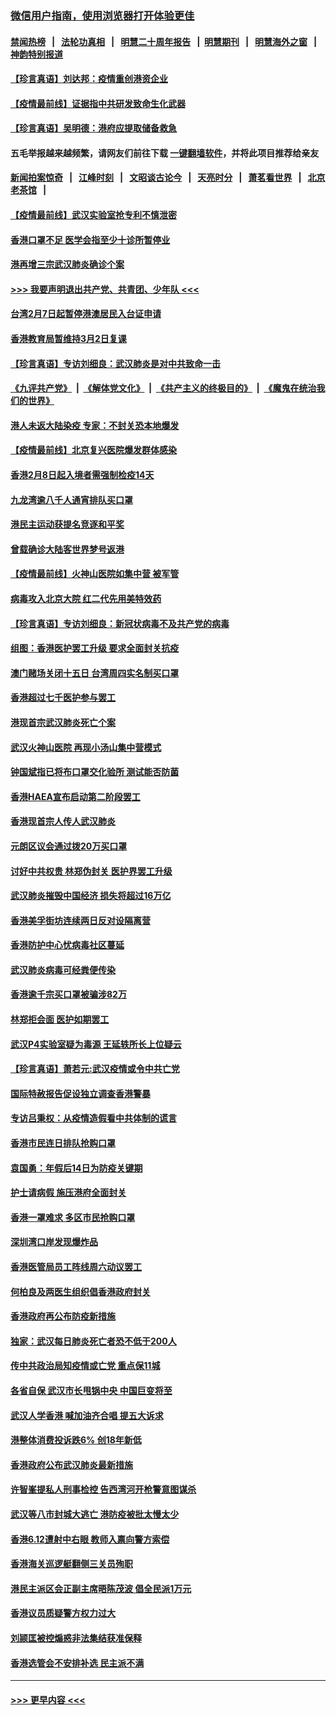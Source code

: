 ### [微信用户指南，使用浏览器打开体验更佳](https://github.com/gfw-breaker/banned-news1/blob/master/indexes/wechat-guide.md?t=0)
#### [禁闻热榜](热点新闻.md?t=0)  &nbsp;&nbsp;|&nbsp;&nbsp; [法轮功真相](https://github.com/gfw-breaker/truth/blob/master/README.md?t=0) &nbsp;&nbsp;|&nbsp;&nbsp; [明慧二十周年报告](https://github.com/gfw-breaker/mh-reports/blob/master/README.md?t=0) &nbsp;&nbsp;|&nbsp;&nbsp;[明慧期刊](https://github.com/gfw-breaker/mh-qikan) &nbsp;&nbsp;|&nbsp;&nbsp; [明慧海外之窗](https://github.com/gfw-breaker/mh-news/blob/master/README.md?t=0) &nbsp;&nbsp;|&nbsp;&nbsp; [神韵特别报道](https://github.com/gfw-breaker/mh-news/blob/master/shenyun.md?t=0)
#### [【珍言真语】刘达邦：疫情重创港资企业](../pages/nsc415/n11854274.md?t=02090511) 
#### [【疫情最前线】证据指中共研发致命生化武器](../pages/nsc415/n11853087.md?t=02090511) 
#### [【珍言真语】吴明德：港府应提取储备救急](../pages/nsc415/n11852734.md?t=02090511) 
#### 五毛举报越来越频繁，请网友们前往下载 [一键翻墙软件](https://github.com/gfw-breaker/ssr-accounts)，并将此项目推荐给亲友
#### [新闻拍案惊奇](https://github.com/gfw-breaker/banned-news1/blob/master/pages/link4.md) &nbsp;&nbsp;|&nbsp;&nbsp; [江峰时刻](https://github.com/gfw-breaker/banned-news1/blob/master/pages/link4.md) &nbsp;&nbsp;|&nbsp;&nbsp; [文昭谈古论今](https://github.com/gfw-breaker/banned-news1/blob/master/pages/link4.md) &nbsp;&nbsp;|&nbsp;&nbsp; [天亮时分](https://github.com/gfw-breaker/banned-news1/blob/master/pages/link4.md) &nbsp;&nbsp;|&nbsp;&nbsp; [萧茗看世界](https://github.com/gfw-breaker/banned-news1/blob/master/pages/link4.md) &nbsp;&nbsp;|&nbsp;&nbsp; [北京老茶馆](https://github.com/gfw-breaker/banned-news1/blob/master/pages/link4.md) &nbsp;&nbsp;|&nbsp;&nbsp; 
#### [【疫情最前线】武汉实验室抢专利不慎泄密](../pages/nsc415/n11850310.md?t=02090511) 
#### [香港口罩不足 医学会指至少十诊所暂停业](../pages/nsc415/n11850301.md?t=02090511) 
#### [港再增三宗武汉肺炎确诊个案](../pages/nsc415/n11850328.md?t=02090511) 
#### [>>> 我要声明退出共产党、共青团、少年队 <<<](https://github.com/begood0513/goodnews/blob/master/quit/letter.md) 
#### [台湾2月7日起暂停港澳居民入台证申请](../pages/nsc415/n11850304.md?t=02090511) 
#### [香港教育局暂维持3月2日复课](../pages/nsc415/n11850260.md?t=02090511) 
#### [【珍言真语】专访刘细良：武汉肺炎是对中共致命一击](../pages/nsc415/n11849934.md?t=02090511) 
#### [《九评共产党》](https://github.com/begood0513/9ping.md/blob/master/README.md) &nbsp;|&nbsp; [《解体党文化》](../../../../jtdwh.md/blob/master/README.md)  &nbsp;|&nbsp; [《共产主义的终极目的》](../../../../gczydzjmd.md/blob/master/README.md) &nbsp;|&nbsp; [《魔鬼在统治我们的世界》](../../../../mgztzwmdsj.md/blob/master/README.md) 
#### [港人未返大陆染疫 专家：不封关恐本地爆发](../pages/nsc415/n11848021.md?t=02090511) 
#### [【疫情最前线】北京复兴医院爆发群体感染](../pages/nsc415/n11847626.md?t=02090511) 
#### [香港2月8日起入境者需强制检疫14天](../pages/nsc415/n11847658.md?t=02090511) 
#### [九龙湾逾八千人通宵排队买口罩](../pages/nsc415/n11847647.md?t=02090511) 
#### [港民主运动获提名竞逐和平奖](../pages/nsc415/n11847633.md?t=02090511) 
#### [曾载确诊大陆客世界梦号返港](../pages/nsc415/n11847608.md?t=02090511) 
#### [【疫情最前线】火神山医院如集中营 被军管](../pages/nsc415/n11847524.md?t=02090511) 
#### [病毒攻入北京大院 红二代先用美特效药](../pages/nsc415/n11847427.md?t=02090511) 
#### [【珍言真语】专访刘细良：新冠状病毒不及共产党的病毒](../pages/nsc415/n11847164.md?t=02090511) 
#### [组图：香港医护罢工升级 要求全面封关抗疫](../pages/nsc415/n11844107.md?t=02090511) 
#### [澳门赌场关闭十五日 台湾周四实名制买口罩](../pages/nsc415/n11845083.md?t=02090511) 
#### [香港超过七千医护参与罢工](../pages/nsc415/n11845051.md?t=02090511) 
#### [港现首宗武汉肺炎死亡个案](../pages/nsc415/n11844998.md?t=02090511) 
#### [武汉火神山医院 再现小汤山集中营模式](../pages/nsc415/n11844763.md?t=02090511) 
#### [钟国斌指已将布口罩交化验所 测试能否防菌](../pages/nsc415/n11842783.md?t=02090511) 
#### [香港HAEA宣布启动第二阶段罢工](../pages/nsc415/n11842723.md?t=02090511) 
#### [香港现首宗人传人武汉肺炎](../pages/nsc415/n11842766.md?t=02090511) 
#### [元朗区议会通过拨20万买口罩](../pages/nsc415/n11842754.md?t=02090511) 
#### [讨好中共权贵 林郑伪封关 医护界罢工升级](../pages/nsc415/n11842359.md?t=02090511) 
#### [武汉肺炎摧毁中国经济 损失将超过16万亿](../pages/nsc415/n11839723.md?t=02090511) 
#### [香港美孚街坊连续两日反对设隔离营](../pages/nsc415/n11839962.md?t=02090511) 
#### [香港防护中心忧病毒社区蔓延](../pages/nsc415/n11839933.md?t=02090511) 
#### [武汉肺炎病毒可经粪便传染](../pages/nsc415/n11839939.md?t=02090511) 
#### [香港逾千宗买口罩被骗涉82万](../pages/nsc415/n11839914.md?t=02090511) 
#### [林郑拒会面 医护如期罢工](../pages/nsc415/n11839892.md?t=02090511) 
#### [武汉P4实验室疑为毒源 王延轶所长上位疑云](../pages/nsc415/n11835543.md?t=02090511) 
#### [【珍言真语】萧若元:武汉疫情或令中共亡党](../pages/nsc415/n11829394.md?t=02090511) 
#### [国际特赦报告促设独立调查香港警暴](../pages/nsc415/n11833845.md?t=02090511) 
#### [专访吕秉权：从疫情造假看中共体制的谎言](../pages/nsc415/n11833813.md?t=02090511) 
#### [香港市民连日排队抢购口罩](../pages/nsc415/n11833794.md?t=02090511) 
#### [袁国勇：年假后14日为防疫关键期](../pages/nsc415/n11831088.md?t=02090511) 
#### [护士请病假 施压港府全面封关](../pages/nsc415/n11831030.md?t=02090511) 
#### [香港一罩难求 多区市民抢购口罩](../pages/nsc415/n11831002.md?t=02090511) 
#### [深圳湾口岸发现爆炸品](../pages/nsc415/n11828802.md?t=02090511) 
#### [香港医管局员工阵线周六动议罢工](../pages/nsc415/n11828762.md?t=02090511) 
#### [何柏良及两医生组织倡香港政府封关](../pages/nsc415/n11828749.md?t=02090511) 
#### [香港政府再公布防疫新措施](../pages/nsc415/n11828716.md?t=02090511) 
#### [独家：武汉每日肺炎死亡者恐不低于200人](../pages/nsc415/n11828240.md?t=02090511) 
#### [传中共政治局知疫情或亡党 重点保11城](../pages/nsc415/n11828145.md?t=02090511) 
#### [各省自保 武汉市长甩锅中央 中国巨变将至](../pages/nsc415/n11828021.md?t=02090511) 
#### [武汉人学香港 喊加油齐合唱 提五大诉求](../pages/nsc415/n11827046.md?t=02090511) 
#### [港整体消费投诉跌6% 创18年新低](../pages/nsc415/n11817280.md?t=02090511) 
#### [香港政府公布武汉肺炎最新措施](../pages/nsc415/n11817152.md?t=02090511) 
#### [许智峯提私人刑事检控 告西湾河开枪警意图谋杀](../pages/nsc415/n11817132.md?t=02090511) 
#### [武汉等八市封城大逃亡 港防疫被批太慢太少](../pages/nsc415/n11817058.md?t=02090511) 
#### [香港6.12遭射中右眼 教师入禀向警方索偿](../pages/nsc415/n11814678.md?t=02090511) 
#### [香港海关巡逻艇翻侧三关员殉职](../pages/nsc415/n11814604.md?t=02090511) 
#### [港民主派区会正副主席晤陈茂波 倡全民派1万元](../pages/nsc415/n11814582.md?t=02090511) 
#### [香港议员质疑警方权力过大](../pages/nsc415/n11814560.md?t=02090511) 
#### [刘颕匡被控煽惑非法集结获准保释](../pages/nsc415/n11811727.md?t=02090511) 
#### [香港选管会不安排补选 民主派不满](../pages/nsc415/n11811691.md?t=02090511) 

----
#### [ >>> 更早内容 <<< ](../indexes/nsc415-earlier.md)

